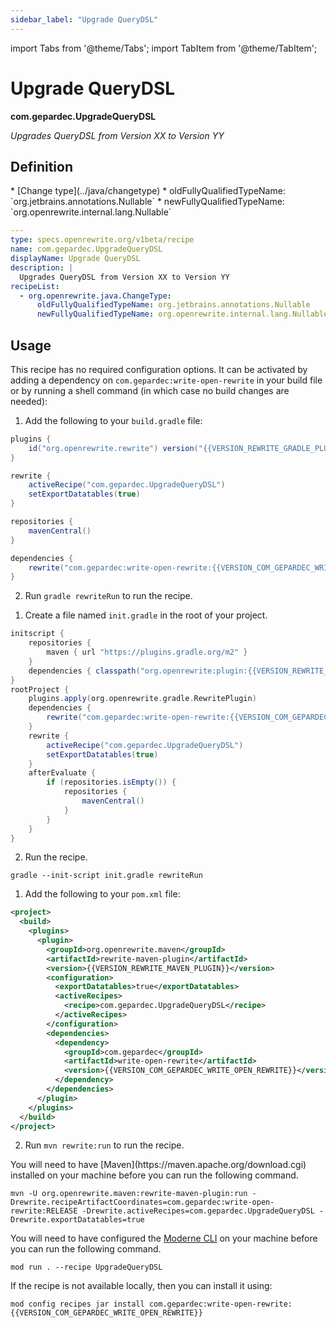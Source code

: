 ```yaml
---
sidebar_label: "Upgrade QueryDSL"
---
```


import Tabs from '@theme/Tabs';
import TabItem from '@theme/TabItem';

# Upgrade QueryDSL

**com.gepardec.UpgradeQueryDSL**

_Upgrades QueryDSL from Version XX to Version YY_


## Definition

<Tabs groupId="recipeType">
<TabItem value="recipe-list" label="Recipe List" >
* [Change type](../java/changetype)
  * oldFullyQualifiedTypeName: `org.jetbrains.annotations.Nullable`
  * newFullyQualifiedTypeName: `org.openrewrite.internal.lang.Nullable`

</TabItem>

<TabItem value="yaml-recipe-list" label="Yaml Recipe List">

```yaml
---
type: specs.openrewrite.org/v1beta/recipe
name: com.gepardec.UpgradeQueryDSL
displayName: Upgrade QueryDSL
description: |
  Upgrades QueryDSL from Version XX to Version YY
recipeList:
  - org.openrewrite.java.ChangeType:
      oldFullyQualifiedTypeName: org.jetbrains.annotations.Nullable
      newFullyQualifiedTypeName: org.openrewrite.internal.lang.Nullable

```
</TabItem>
</Tabs>

## Usage

This recipe has no required configuration options. It can be activated by adding a dependency on `com.gepardec:write-open-rewrite` in your build file or by running a shell command (in which case no build changes are needed):
<Tabs groupId="projectType">
<TabItem value="gradle" label="Gradle">

1. Add the following to your `build.gradle` file:

```groovy title="build.gradle"
plugins {
    id("org.openrewrite.rewrite") version("{{VERSION_REWRITE_GRADLE_PLUGIN}}")
}

rewrite {
    activeRecipe("com.gepardec.UpgradeQueryDSL")
    setExportDatatables(true)
}

repositories {
    mavenCentral()
}

dependencies {
    rewrite("com.gepardec:write-open-rewrite:{{VERSION_COM_GEPARDEC_WRITE_OPEN_REWRITE}}")
}
```

2. Run `gradle rewriteRun` to run the recipe.
</TabItem>

<TabItem value="gradle-init-script" label="Gradle init script">

1. Create a file named `init.gradle` in the root of your project.

```groovy title="init.gradle"
initscript {
    repositories {
        maven { url "https://plugins.gradle.org/m2" }
    }
    dependencies { classpath("org.openrewrite:plugin:{{VERSION_REWRITE_GRADLE_PLUGIN}}") }
}
rootProject {
    plugins.apply(org.openrewrite.gradle.RewritePlugin)
    dependencies {
        rewrite("com.gepardec:write-open-rewrite:{{VERSION_COM_GEPARDEC_WRITE_OPEN_REWRITE}}")
    }
    rewrite {
        activeRecipe("com.gepardec.UpgradeQueryDSL")
        setExportDatatables(true)
    }
    afterEvaluate {
        if (repositories.isEmpty()) {
            repositories {
                mavenCentral()
            }
        }
    }
}
```

2. Run the recipe.

```shell title="shell"
gradle --init-script init.gradle rewriteRun
```

</TabItem>
<TabItem value="maven" label="Maven POM">

1. Add the following to your `pom.xml` file:

```xml title="pom.xml"
<project>
  <build>
    <plugins>
      <plugin>
        <groupId>org.openrewrite.maven</groupId>
        <artifactId>rewrite-maven-plugin</artifactId>
        <version>{{VERSION_REWRITE_MAVEN_PLUGIN}}</version>
        <configuration>
          <exportDatatables>true</exportDatatables>
          <activeRecipes>
            <recipe>com.gepardec.UpgradeQueryDSL</recipe>
          </activeRecipes>
        </configuration>
        <dependencies>
          <dependency>
            <groupId>com.gepardec</groupId>
            <artifactId>write-open-rewrite</artifactId>
            <version>{{VERSION_COM_GEPARDEC_WRITE_OPEN_REWRITE}}</version>
          </dependency>
        </dependencies>
      </plugin>
    </plugins>
  </build>
</project>
```

2. Run `mvn rewrite:run` to run the recipe.
</TabItem>

<TabItem value="maven-command-line" label="Maven Command Line">
You will need to have [Maven](https://maven.apache.org/download.cgi) installed on your machine before you can run the following command.

```shell title="shell"
mvn -U org.openrewrite.maven:rewrite-maven-plugin:run -Drewrite.recipeArtifactCoordinates=com.gepardec:write-open-rewrite:RELEASE -Drewrite.activeRecipes=com.gepardec.UpgradeQueryDSL -Drewrite.exportDatatables=true
```
</TabItem>
<TabItem value="moderne-cli" label="Moderne CLI">

You will need to have configured the [Moderne CLI](https://docs.moderne.io/user-documentation/moderne-cli/getting-started/cli-intro) on your machine before you can run the following command.

```shell title="shell"
mod run . --recipe UpgradeQueryDSL
```

If the recipe is not available locally, then you can install it using:
```shell
mod config recipes jar install com.gepardec:write-open-rewrite:{{VERSION_COM_GEPARDEC_WRITE_OPEN_REWRITE}}
```
</TabItem>
</Tabs>
